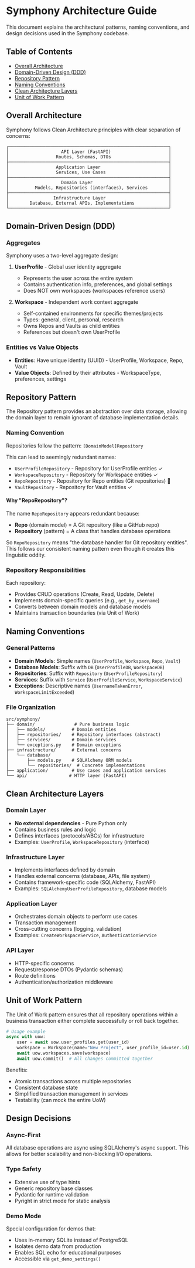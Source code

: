 # Symphony Architecture Guide

This document explains the architectural patterns, naming conventions, and design decisions used in the Symphony codebase.

## Table of Contents
- [Overall Architecture](#overall-architecture)
- [Domain-Driven Design (DDD)](#domain-driven-design-ddd)
- [Repository Pattern](#repository-pattern)
- [Naming Conventions](#naming-conventions)
- [Clean Architecture Layers](#clean-architecture-layers)
- [Unit of Work Pattern](#unit-of-work-pattern)

## Overall Architecture

Symphony follows Clean Architecture principles with clear separation of concerns:

```
┌─────────────────────────────────────────────────────────────┐
│                    API Layer (FastAPI)                      │
│                  Routes, Schemas, DTOs                      │
├─────────────────────────────────────────────────────────────┤
│                  Application Layer                          │
│                  Services, Use Cases                        │
├─────────────────────────────────────────────────────────────┤
│                    Domain Layer                             │
│          Models, Repositories (interfaces), Services        │
├─────────────────────────────────────────────────────────────┤
│                 Infrastructure Layer                        │
│        Database, External APIs, Implementations             │
└─────────────────────────────────────────────────────────────┘
```

## Domain-Driven Design (DDD)

### Aggregates
Symphony uses a two-level aggregate design:

1. **UserProfile** - Global user identity aggregate
   - Represents the user across the entire system
   - Contains authentication info, preferences, and global settings
   - Does NOT own workspaces (workspaces reference users)

2. **Workspace** - Independent work context aggregate
   - Self-contained environments for specific themes/projects
   - Types: general, client, personal, research
   - Owns Repos and Vaults as child entities
   - References but doesn't own UserProfile

### Entities vs Value Objects
- **Entities**: Have unique identity (UUID) - UserProfile, Workspace, Repo, Vault
- **Value Objects**: Defined by their attributes - WorkspaceType, preferences, settings

## Repository Pattern

The Repository pattern provides an abstraction over data storage, allowing the domain layer to remain ignorant of database implementation details.

### Naming Convention
Repositories follow the pattern: `[DomainModel]Repository`

This can lead to seemingly redundant names:
- `UserProfileRepository` - Repository for UserProfile entities ✓
- `WorkspaceRepository` - Repository for Workspace entities ✓
- `RepoRepository` - Repository for Repo entities (Git repositories) 🤔
- `VaultRepository` - Repository for Vault entities ✓

#### Why "RepoRepository"?
The name `RepoRepository` appears redundant because:
- **Repo** (domain model) = A Git repository (like a GitHub repo)
- **Repository** (pattern) = A class that handles database operations

So `RepoRepository` means "the database handler for Git repository entities". This follows our consistent naming pattern even though it creates this linguistic oddity.

### Repository Responsibilities
Each repository:
- Provides CRUD operations (Create, Read, Update, Delete)
- Implements domain-specific queries (e.g., `get_by_username`)
- Converts between domain models and database models
- Maintains transaction boundaries (via Unit of Work)

## Naming Conventions

### General Patterns
- **Domain Models**: Simple names (`UserProfile`, `Workspace`, `Repo`, `Vault`)
- **Database Models**: Suffix with `DB` (`UserProfileDB`, `WorkspaceDB`)
- **Repositories**: Suffix with `Repository` (`UserProfileRepository`)
- **Services**: Suffix with `Service` (`UserProfileService`, `WorkspaceService`)
- **Exceptions**: Descriptive names (`UsernameTakenError`, `WorkspaceLimitExceeded`)

### File Organization
```
src/symphony/
├── domain/               # Pure business logic
│   ├── models/          # Domain entities
│   ├── repositories/    # Repository interfaces (abstract)
│   ├── services/        # Domain services
│   └── exceptions.py    # Domain exceptions
├── infrastructure/      # External concerns
│   └── database/
│       ├── models.py    # SQLAlchemy ORM models
│       └── repositories/  # Concrete implementations
├── application/         # Use cases and application services
└── api/                # HTTP layer (FastAPI)
```

## Clean Architecture Layers

### Domain Layer
- **No external dependencies** - Pure Python only
- Contains business rules and logic
- Defines interfaces (protocols/ABCs) for infrastructure
- Examples: `UserProfile`, `WorkspaceRepository` (interface)

### Infrastructure Layer
- Implements interfaces defined by domain
- Handles external concerns (database, APIs, file system)
- Contains framework-specific code (SQLAlchemy, FastAPI)
- Examples: `SQLAlchemyUserProfileRepository`, database models

### Application Layer
- Orchestrates domain objects to perform use cases
- Transaction management
- Cross-cutting concerns (logging, validation)
- Examples: `CreateWorkspaceService`, `AuthenticationService`

### API Layer
- HTTP-specific concerns
- Request/response DTOs (Pydantic schemas)
- Route definitions
- Authentication/authorization middleware

## Unit of Work Pattern

The Unit of Work pattern ensures that all repository operations within a business transaction either complete successfully or roll back together.

```python
# Usage example
async with uow:
    user = await uow.user_profiles.get(user_id)
    workspace = Workspace(name="New Project", user_profile_id=user.id)
    await uow.workspaces.save(workspace)
    await uow.commit()  # All changes committed together
```

Benefits:
- Atomic transactions across multiple repositories
- Consistent database state
- Simplified transaction management in services
- Testability (can mock the entire UoW)

## Design Decisions

### Async-First
All database operations are async using SQLAlchemy's async support. This allows for better scalability and non-blocking I/O operations.

### Type Safety
- Extensive use of type hints
- Generic repository base classes
- Pydantic for runtime validation
- Pyright in strict mode for static analysis

### Demo Mode
Special configuration for demos that:
- Uses in-memory SQLite instead of PostgreSQL
- Isolates demo data from production
- Enables SQL echo for educational purposes
- Accessible via `get_demo_settings()`